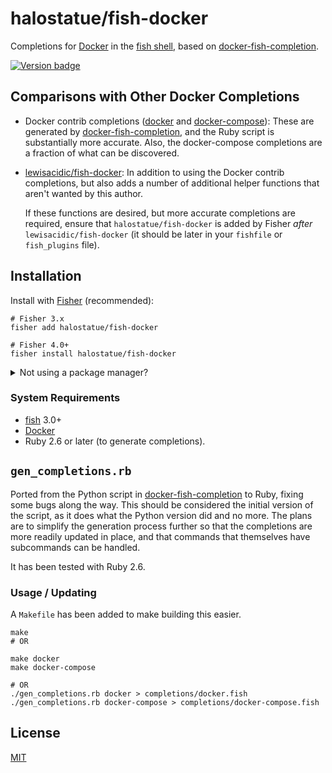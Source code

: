 # halostatue/fish-docker

Completions for [Docker] in the [fish shell], based on
[docker-fish-completion].

[![Version badge]][latest]

## Comparisons with Other Docker Completions

- Docker contrib completions ([docker][docker-fish-completion] and
  [docker-compose][docker-compose-fish-completion]): These are generated by
  [docker-fish-completion], and the Ruby script is substantially more
  accurate. Also, the docker-compose completions are a fraction of what can
  be discovered.

- [lewisacidic/fish-docker]: In addition to using the Docker contrib
  completions, but also adds a number of additional helper functions that
  aren't wanted by this author.

  If these functions are desired, but more accurate completions are required,
  ensure that `halostatue/fish-docker` is added by Fisher _after_
  `lewisacidic/fish-docker` (it should be later in your `fishfile` or
  `fish_plugins` file).

## Installation

Install with [Fisher][] (recommended):

```fish
# Fisher 3.x
fisher add halostatue/fish-docker

# Fisher 4.0+
fisher install halostatue/fish-docker
```

<details>
<summary>Not using a package manager?</summary>

---

Copy `completions/*.fish` and `conf.d/*.fish` to your fish configuration
directory preserving the directory structure.

</details>

### System Requirements

- [fish][fish shell] 3.0+
- [Docker]
- Ruby 2.6 or later (to generate completions).

## `gen_completions.rb`

Ported from the Python script in [docker-fish-completion] to Ruby, fixing
some bugs along the way. This should be considered the initial version of the
script, as it does what the Python version did and no more. The plans are to
simplify the generation process further so that the completions are more
readily updated in place, and that commands that themselves have subcommands
can be handled.

It has been tested with Ruby 2.6.

### Usage / Updating

A `Makefile` has been added to make building this easier.

```fish
make
# OR

make docker
make docker-compose

# OR
./gen_completions.rb docker > completions/docker.fish
./gen_completions.rb docker-compose > completions/docker-compose.fish
```

## License

[MIT](LICENCE.md)

[docker]: https://www.docker.com
[fish shell]: https://fishshell.com 'friendly interactive shell'
[fisher]: https://github.com/jorgebucaran/fisher
[fish]: https://github.com/fish-shell/fish-shell
[docker-fish-completion]: https://github.com/barnybug-archive/docker-fish-completion
[version badge]: https://img.shields.io/github/tag/halostatue/fish-docker.svg?label=Version
[latest]: https://github.com/halostatue/fish-docker/releases/latest
[lewisacidic/fish-docker]: https://github.com/lewisacidic/fish-docker
[docker-fish-completion]: https://github.com/docker/cli/blob/master/contrib/completion/fish/docker.fish
[docker-compose-fish-completion]: https://github.com/docker/compose/blob/master/contrib/completion/fish/docker-compose.fish
